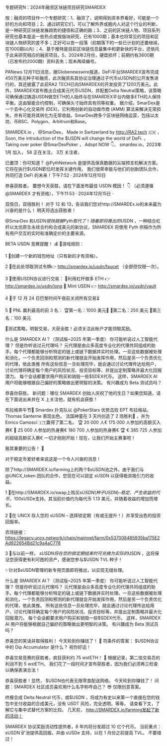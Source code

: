 专题研究N：2024年融资区块链项目研究SMARDEX

按：融资的项目作一个专题研究：1、融资了，说明得到资本界看好，可能是一个好的方向和项目；2、通过研究它们，可以了解外界或圈内人对这个行业的判断，是一种研究区块链发展趋势的捷径和正确的路；3、之前的区块链人物、项目系列研究也基本是追一些热点或按版块研究，已有1000期；基本也将常见的项目和区块链人物研究的差不多；正好可以告一段落（前期落下的一些已计划的还要继续，在1000期以内）；4、基于推特是目前区块链信息最集中和更新快的平台，还依托于此来研究相应的融资项目。5、2024年2月份，硬盘损坏；前期约有3600期（已发布约2000期）资料丢失；现未再续编号。

PANews 12月11日消息，据Globenewswire报道，DeFi平台SMARDEX宣布完成450万美元种子轮融资，此次融资系其协议治理通过子代币sUSDN的公开发售进行的，其还披露了此前RA2 TECH已向SMARDEX的开发投资了1200万美元。此外，SMARDEX宣布推出合成美元代币USDN，并配套Delta Neutral策略，该策略可确保通过铸造USDN做空ETH的人始终与在SMARDEX平台内做多ETH的人保持平衡。这由智能合约控制，可确保头寸始终具有同等权重。
据介绍，SmarDex是一个去中心化交易所 (DEX)，它利用创新的自动做市商 (AMM) 算法来解决无常损失，并有可能将其转化为无常收益。SmarDex跨多个区块链网络运营，包括以太坊、币BSC、Polygon、Arbitrum和Base。

SMARDEX.io
，
@SmarDex，
Made in Switzerland by http://RA2.tech 🇨🇭
，
Soon, the introduction of the $USDN will change the world of DeFi.
，
Taking over poker 
@SmarDexPoker
，
Adopt NOW 👇，
smardex.io，2023年1月 加入，
58 正在关注，
3万 关注者，


已置顶：你可知道？
@PythNetwork
是提供高保真数据的尖端预言机解决方案。它将在执行$USDN职位时发挥关键作用。
我们很荣幸能与他们的创新团队合作，共同打造 DeFi 的未来！下午7:52 · 2024年12月10日

恭喜获胜者。
要想今天获胜，请在下面发布最佳 USDN 模因！ 👇
（必须遵循
@SMARDEX
才有资格），下午11:53 · 2024年12月15日
·

双倍日，双倍胜利！
对于 12 和 13，告诉我们您对http://SMARDEx.io的未来最为兴奋的是什么！
明天将选出获胜者！

 
@SmarDex
和$USDN很快就被 Pyth 取代了！
随着即将推出的$USDN ，一种结合杠杆以太坊原生永续合约和合成美元的新协议，SMARDEX 将使用 Pyth 供稿作为所有用户交互的实时和准确定价的主要来源。

BETA USDN 竞赛提醒！ 💰
📌游戏规则：

1 ⃣创建一个新的钱包地址（只有新的才有资格）。

2 ⃣在此处领取测试令牌👉 http://smardex.io/usdn/faucet （全部但仅限一次）。

3 ⃣使用USDN协议进行交易：
🔹利用杠杆做多 ETH 👉 http://smardex.io/usdn/long
🔹 Mint USDN 👉 http://smardex.io/usdn/vault

4 ⃣于 12 月 24 日巴黎时间午夜前关闭所有交易⏳

5 ⃣ PNL 赢利最高的前 3 名：
🏆第一名：1000 美元💸
🥈第二名：250 美元
🥉第三名：100 美元

🎯测试策略，明智交易，大获全胜！必须关注此帐户才能领取奖励。

什么是 SMARDEX AI？（测试版~2025 年第一季度）
你可能听说过人工智能代理？
但是你听说过元代理吗？
元代理是由众多高度专业化的代理共同组成的助手。每个代理都能够分析特定的链上或链下数据并实时处理。一旦这些数据被处理和消化，一个负责回测和预测的新代理就会开始发挥作用，然后是另一个负责优化的代理，依此类推
所有这些信息一旦处理完毕，就会通过讨论代理传达给用户，讨论代理将确定每个用户的风险状况、投资目标等，并提出定制策略并最大化回报潜力。
每个会话都要求用户购买和销毁一些$SDEX代币。
这样，SMARDEX AI 用户将能够根据自己偏好的策略做出更明智的决策。
有兴趣成为 Beta 测试员吗？

恭喜你获胜。
新问题：哪位 SMARDEX 创始人庆祝了他的生日？如果您知道，请在下面说出来并在 X 上关注他，就有机会获胜！

布拉格奔牛节🚀
Smardex 扑克队以
@PokerStars
优势击败 EPT 布拉格站，Thomas Santerne 表现出色。
法国神童在 3 天内创造了 2 场胜利🤯 ，并为 Enrico Camosci 🇮🇹赢得了第二名。
🏆 20 000 人€ 175 000 人参加的高额买入赛€
🥈 25 000 人参加的热身赛€ 180 700 人参加的热身赛€
🏆 € 385 725 人参加的超级高额买入赛€
一切才刚刚开始！现在，让我们开始主赛事吧！

极其重要的公告！ 🚨

对于稳定币爱好者来说这是一个令人兴奋的消息！

除了http://SMARDEX.io/farming上的两个$sUSDN池之外，由于我们与
@UNCX_token
团队的合作，您现在可以锁定 sUSDN 以获得极具吸引力的收益。

1 ⃣在http://SMARDEX.io/swap上购买$sUSDN (种子 USDN) – 稳定、产生收益的代币，100% 由$sUSDe支持。其当前价值约为每代币 1.13 美元，并随着收益的增加而增长。

2 ⃣在 UNCX 存入您的 sUSDN – 选择锁定期（有或无提升！）并享受出色的投资回报率。

农场链接： https://legacy.uncx.network/chain/mainnet/farm/0x537008485935ba175E2Ad922654Bd21c9a4aC778

3 ⃣与以前一样， $sUSDN将在您的锁定期结束时可兑换为实际的$USDN ，这将保证您获得更有利可图的资产，感谢您参与$USDN TVL 种子！

✨针对$sUSDN管理的新专用页面即将推出，以实现无缝处理。

什么是 SMARDEX AI？（测试版~2025 年第一季度）
你可能听说过人工智能代理？
但是你听说过元代理吗？
元代理是由众多高度专业化的代理共同组成的助手。每个代理都能够分析特定的链上或链下数据并实时处理。一旦这些数据被处理和消化，一个负责回测和预测的新代理就会开始发挥作用，然后是另一个负责优化的代理，依此类推。
所有这些信息一旦处理完毕，就会通过讨论代理传达给用户，讨论代理将确定每个用户的风险状况、投资目标等，并提出定制策略并最大化回报潜力。
每个会话都要求用户购买和销毁一些$SDEX代币。
这样，SMARDEX AI 用户将能够根据自己偏好的策略做出更明智的决策。
有兴趣成为 Beta 测试员吗？

恭喜您的笑话并取得胜利！
今天轮到你赚钱了！ 🎁
符条件的答案： $USDN协议中的 Dip Accumulator 是什么？
祝你好运！

恭喜交易竞赛的获胜者，疯狂获利约 75 wstETH！ 🤯
根据记录，第二佳交易员的利润不到 5 wstETH。
我们花了一段时间才宣布获胜者，因为我们必须再三检查以确保表演合法！

恭喜获胜者！显然， $USDN也代表无限零食配送网络。
今天轮到你赚钱了！
问题：SMARDEX 社区成员喜欢用什么名字称呼自己？ 😎
仅限创意答案。

终极合成 Delta Neutral 代币，或$USDN ，将成为有史以来第一个直接在您的钱包中支付收益的合成美元，没有 USDT 风险，完全透明，等等。
请查看下文，了解它与集中式替代方案的比较。 
几天前， http://SMARDEX.io/farming发起了新的活动！

SMARDEX 协议奖励流动性提供者，8 年内将分发超过 10 亿个代币。
当前重点：sUSDN 矿池提供高回报，并由 sUSDe 支持，以在 1 月份之前提高 TVL。
不要错过！

